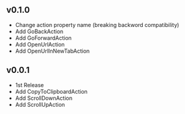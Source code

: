 ## v0.1.0

- Change action property name (breaking backword compatibility)
- Add GoBackAction
- Add GoForwardAction
- Add OpenUrlAction
- Add OpenUrlInNewTabAction

## v0.0.1

- 1st Release
- Add CopyToClipboardAction
- Add ScrollDownAction
- Add ScrollUpAction
